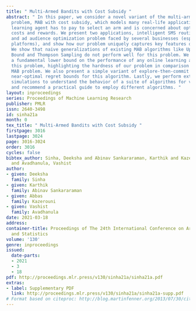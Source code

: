 ```yaml
---
title: " Multi-Armed Bandits with Cost Subsidy "
abstract: " In this paper, we consider a novel variant of the multi-armed bandit (MAB)
  problem, MAB with cost subsidy, which models many real-life applications where the
  learning agent has to pay to select an arm and is concerned about optimizing cumulative
  costs and rewards. We present two applications, intelligent SMS routing problem
  and ad audience optimization problem faced by several businesses (especially online
  platforms), and show how our problem uniquely captures key features of these applications.
  We show that naive generalizations of existing MAB algorithms like Upper Confidence
  Bound and Thompson Sampling do not perform well for this problem. We then establish
  a fundamental lower bound on the performance of any online learning algorithm for
  this problem, highlighting the hardness of our problem in comparison to the classical
  MAB problem. We also present a simple variant of explore-then-commit and establish
  near-optimal regret bounds for this algorithm. Lastly, we perform extensive numerical
  simulations to understand the behavior of a suite of algorithms for various instances
  and recommend a practical guide to employ different algorithms. "
layout: inproceedings
series: Proceedings of Machine Learning Research
publisher: PMLR
issn: 2640-3498
id: sinha21a
month: 0
tex_title: " Multi-Armed Bandits with Cost Subsidy "
firstpage: 3016
lastpage: 3024
page: 3016-3024
order: 3016
cycles: false
bibtex_author: Sinha, Deeksha and Abinav Sankararaman, Karthik and Kazerouni, Abbas
  and Avadhanula, Vashist
author:
- given: Deeksha
  family: Sinha
- given: Karthik
  family: Abinav Sankararaman
- given: Abbas
  family: Kazerouni
- given: Vashist
  family: Avadhanula
date: 2021-03-18
address: 
container-title: Proceedings of The 24th International Conference on Artificial Intelligence
  and Statistics
volume: '130'
genre: inproceedings
issued:
  date-parts:
  - 2021
  - 3
  - 18
pdf: http://proceedings.mlr.press/v130/sinha21a/sinha21a.pdf
extras:
- label: Supplementary PDF
  link: http://proceedings.mlr.press/v130/sinha21a/sinha21a-supp.pdf
# Format based on citeproc: http://blog.martinfenner.org/2013/07/30/citeproc-yaml-for-bibliographies/
---
```

